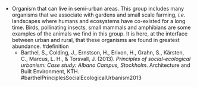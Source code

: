 - Organism that can live in semi-urban areas. This group includes many organisms that we associate with gardens and small scale farming, _i.e_. landscapes where humans and ecosystems have co-existed for a long time. Birds, pollinating insects, small mammals and amphibians are some examples of the animals we find in this group. It is here, at the interface between urban and rural, that these organisms are found in greatest abundance. #definition
	- Barthel, S., Colding, J., Ernstson, H., Erixon, H., Grahn, S., Kärsten, C., Marcus, L. H., & Torsvall, J. (2013). _Principles of social-ecological urbanism: Case study: Albano Campus, Stockholm_. Architecture and Built Environment, KTH. #barthelPrinciplesSocialEcologicalUrbanism2013